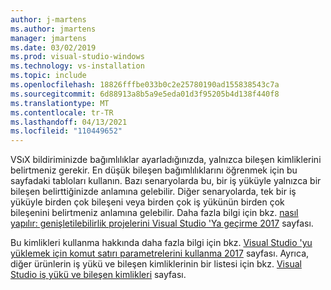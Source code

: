 ```yaml
---
author: j-martens
ms.author: jmartens
manager: jmartens
ms.date: 03/02/2019
ms.prod: visual-studio-windows
ms.technology: vs-installation
ms.topic: include
ms.openlocfilehash: 18826fffbe033b0c2e25780190ad155838543c7a
ms.sourcegitcommit: 6d88913a8b5a9e5eda01d3f95205b4d138f440f8
ms.translationtype: MT
ms.contentlocale: tr-TR
ms.lasthandoff: 04/13/2021
ms.locfileid: "110449652"
---
```

VSıX bildiriminizde bağımlılıklar ayarladığınızda, yalnızca bileşen kimliklerini belirtmeniz gerekir. En düşük bileşen bağımlılıklarını öğrenmek için bu sayfadaki tabloları kullanın. Bazı senaryolarda bu, bir iş yüküyle yalnızca bir bileşen belirttiğinizde anlamına gelebilir. Diğer senaryolarda, tek bir iş yüküyle birden çok bileşeni veya birden çok iş yükünün birden çok bileşenini belirtmeniz anlamına gelebilir. Daha fazla bilgi için bkz. [nasıl yapılır: genişletilebilirlik projelerini Visual Studio 'Ya geçirme 2017](../../extensibility/how-to-migrate-extensibility-projects-to-visual-studio-2017.md?view=vs-2017&preserve-view=true) sayfası.

Bu kimlikleri kullanma hakkında daha fazla bilgi için bkz. [Visual Studio 'yu yüklemek için komut satırı parametrelerini kullanma 2017](../use-command-line-parameters-to-install-visual-studio.md) sayfası. Ayrıca, diğer ürünlerin iş yükü ve bileşen kimliklerinin bir listesi için bkz. [Visual Studio iş yükü ve bileşen kimlikleri](../workload-and-component-ids.md) sayfası.
